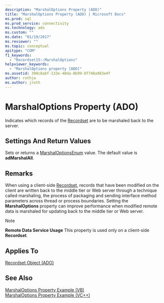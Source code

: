 ```yaml
---
description: "MarshalOptions Property (ADO)"
title: "MarshalOptions Property (ADO) | Microsoft Docs"
ms.prod: sql
ms.prod_service: connectivity
ms.technology: ado
ms.custom: ""
ms.date: "01/19/2017"
ms.reviewer: ""
ms.topic: conceptual
apitype: "COM"
f1_keywords: 
  - "Recordset15::MarshalOptions"
helpviewer_keywords: 
  - "MarshalOptions property [ADO]"
ms.assetid: 390c8abf-133e-40da-8b99-8f748a983e4f
author: rothja
ms.author: jroth
---
```

# MarshalOptions Property (ADO)
Indicates which records of the [Recordset](./recordset-object-ado.md) are to be marshaled back to the server.  
  
## Settings And Return Values  
 Sets or returns a [MarshalOptionsEnum](./marshaloptionsenum.md) value. The default value is **adMarshalAll**.  
  
## Remarks  
 When using a client-side [Recordset](./recordset-object-ado.md), records that have been modified on the client are written back to the middle tier or Web server through a technique called marshaling, the process of packaging and sending interface method parameters across thread or process boundaries. Setting the **MarshalOptions** property can improve performance when modified remote data is marshaled for updating back to the middle tier or Web server.  
  
> [!NOTE]
>  **Remote Data Service Usage** This property is used only on a client-side **Recordset**.  
  
## Applies To  
 [Recordset Object (ADO)](./recordset-object-ado.md)  
  
## See Also  
 [MarshalOptions Property Example (VB)](./marshaloptions-property-example-vb.md)   
 [MarshalOptions Property Example (VC++)](./marshaloptions-property-example-vc.md)